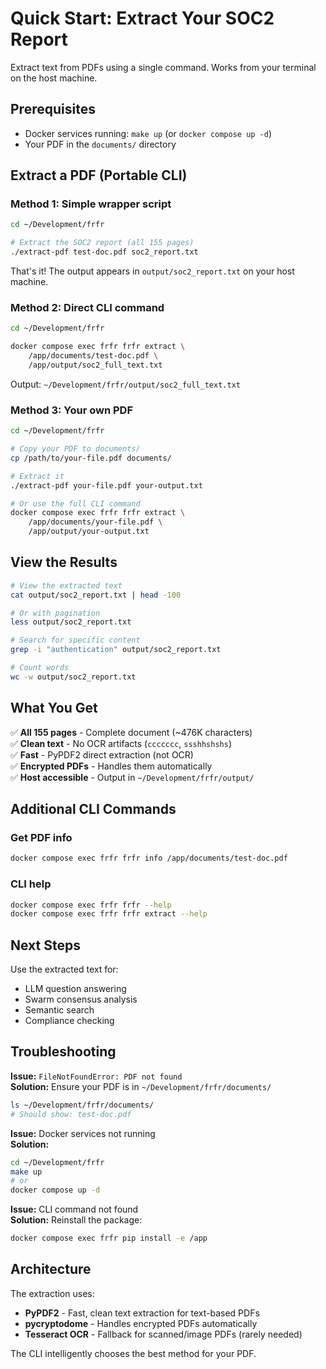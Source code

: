 # Quick Start: Extract Your SOC2 Report

Extract text from PDFs using a single command. Works from your terminal on the host machine.

## Prerequisites

- Docker services running: `make up` (or `docker compose up -d`)
- Your PDF in the `documents/` directory

## Extract a PDF (Portable CLI)

### Method 1: Simple wrapper script

```bash
cd ~/Development/frfr

# Extract the SOC2 report (all 155 pages)
./extract-pdf test-doc.pdf soc2_report.txt
```

That's it! The output appears in `output/soc2_report.txt` on your host machine.

### Method 2: Direct CLI command

```bash
cd ~/Development/frfr

docker compose exec frfr frfr extract \
    /app/documents/test-doc.pdf \
    /app/output/soc2_full_text.txt
```

Output: `~/Development/frfr/output/soc2_full_text.txt`

### Method 3: Your own PDF

```bash
cd ~/Development/frfr

# Copy your PDF to documents/
cp /path/to/your-file.pdf documents/

# Extract it
./extract-pdf your-file.pdf your-output.txt

# Or use the full CLI command
docker compose exec frfr frfr extract \
    /app/documents/your-file.pdf \
    /app/output/your-output.txt
```

## View the Results

```bash
# View the extracted text
cat output/soc2_report.txt | head -100

# Or with pagination
less output/soc2_report.txt

# Search for specific content
grep -i "authentication" output/soc2_report.txt

# Count words
wc -w output/soc2_report.txt
```

## What You Get

✅ **All 155 pages** - Complete document (~476K characters)  
✅ **Clean text** - No OCR artifacts (`ccccccc`, `ssshhshshs`)  
✅ **Fast** - PyPDF2 direct extraction (not OCR)  
✅ **Encrypted PDFs** - Handles them automatically  
✅ **Host accessible** - Output in `~/Development/frfr/output/`

## Additional CLI Commands

### Get PDF info

```bash
docker compose exec frfr frfr info /app/documents/test-doc.pdf
```

### CLI help

```bash
docker compose exec frfr frfr --help
docker compose exec frfr frfr extract --help
```

## Next Steps

Use the extracted text for:
- LLM question answering
- Swarm consensus analysis  
- Semantic search
- Compliance checking

## Troubleshooting

**Issue:** `FileNotFoundError: PDF not found`  
**Solution:** Ensure your PDF is in `~/Development/frfr/documents/`

```bash
ls ~/Development/frfr/documents/
# Should show: test-doc.pdf
```

**Issue:** Docker services not running  
**Solution:**

```bash
cd ~/Development/frfr
make up
# or
docker compose up -d
```

**Issue:** CLI command not found  
**Solution:** Reinstall the package:

```bash
docker compose exec frfr pip install -e /app
```

## Architecture

The extraction uses:
- **PyPDF2** - Fast, clean text extraction for text-based PDFs
- **pycryptodome** - Handles encrypted PDFs automatically
- **Tesseract OCR** - Fallback for scanned/image PDFs (rarely needed)

The CLI intelligently chooses the best method for your PDF.
